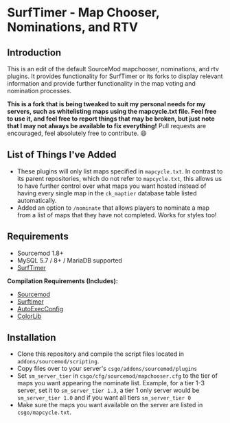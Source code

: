 # SurfTimer - Map Chooser, Nominations, and RTV

## Introduction

This is an edit of the default SourceMod mapchooser, nominations, and rtv plugins. It provides functionality for SurfTimer or its forks to display relevant information and provide further functionality in the map voting and nomination processes.

**This is a fork that is being tweaked to suit my personal needs for my servers, such as whitelisting maps using the mapcycle.txt file. Feel free to use it, and feel free to report things that may be broken, but just note that I may not always be available to fix everything!** Pull requests are encouraged, feel absolutely free to contribute. 😄

## List of Things I've Added

* These plugins will only list maps specified in `mapcycle.txt`. In contrast to its parent repositories, which do not refer to `mapcycle.txt`, this allows us to have further control over what maps you want hosted instead of having every single map in the `ck_maptier` database table listed automatically.
* Added an option to `/nominate` that allows players to nominate a map from a list of maps that they have not completed. Works for styles too!

## Requirements

* Sourcemod 1.8+
* MySQL 5.7 / 8+ / MariaDB supported
* [SurfTimer](https://github.com/surftimer/Surftimer-Official)

**Compilation Requirements (Includes):**

* [Sourcemod](https://www.sourcemod.net/downloads.php?branch=stable)
* [Surftimer](https://github.com/surftimer/Surftimer-Official/tree/master/addons/sourcemod/scripting/include)
* [AutoExecConfig](https://github.com/Impact123/AutoExecConfig)
* [ColorLib](https://github.com/c0rp3n/colorlib-sm)

## Installation

* Clone this repository and compile the script files located in `addons/sourcemod/scripting`.
* Copy files over to your server's `csgo/addons/sourcemod/plugins`
* Set `sm_server_tier` in `csgo/cfg/sourcemod/mapchooser.cfg` to the tier of maps you want appearing the nominate list. Example, for a tier 1-3 server, set it to `sm_server_tier 1.3`, a tier 1 only server would be `sm_server_tier 1.0` and if you want all tiers `sm_server_tier 0`
* Make sure the maps you want available on the server are listed in `csgo/mapcycle.txt`.
